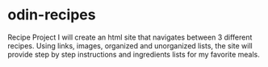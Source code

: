 # odin-recipes
Recipe Project
I will create an html site that navigates between 3 different recipes.
Using links, images, organized and unorganized lists, the site will provide step
by step instructions and ingredients lists for my favorite meals.